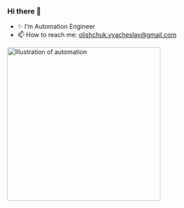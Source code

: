 ### Hi there 👋
- ✨ I’m Automation Engineer 
- 📫 How to reach me: olishchuk.vyacheslav@gmail.com
<!--
**olishchuk1/olishchuk1** is a ✨ _special_ ✨ repository because its `README.md` (this file) appears on your GitHub profile.

Here are some ideas to get you started:

- 🔭 I’m currently working on ...
- 🌱 I’m currently learning ...
- 👯 I’m looking to collaborate on ...
- 🤔 I’m looking for help with ...
- 💬 Ask me about ...
- 📫 How to reach me: ...
- 😄 Pronouns: ...
- ⚡ Fun fact: ...
-->
<img align="center" src="https://static.dribbble.com/users/1537480/screenshots/4970711/sinitic.jpg" alt="Illustration of automation" width=350px/>
